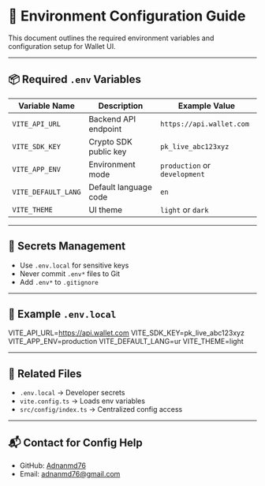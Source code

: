 # 🌿 Environment Configuration Guide

This document outlines the required environment variables and configuration setup for Wallet UI.

---

## 📦 Required `.env` Variables

| Variable Name         | Description                          | Example Value               |
|-----------------------|--------------------------------------|-----------------------------|
| `VITE_API_URL`        | Backend API endpoint                 | `https://api.wallet.com`    |
| `VITE_SDK_KEY`        | Crypto SDK public key                | `pk_live_abc123xyz`         |
| `VITE_APP_ENV`        | Environment mode                     | `production` or `development` |
| `VITE_DEFAULT_LANG`   | Default language code                | `en`                        |
| `VITE_THEME`          | UI theme                             | `light` or `dark`           |

---

## 🔐 Secrets Management

- Use `.env.local` for sensitive keys  
- Never commit `.env*` files to Git  
- Add `.env*` to `.gitignore`

---

## 🧪 Example `.env.local`

VITE_API_URL=https://api.wallet.com 
VITE_SDK_KEY=pk_live_abc123xyz 
VITE_APP_ENV=production 
VITE_DEFAULT_LANG=ur 
VITE_THEME=light

---

## 📁 Related Files

- `.env.local` → Developer secrets  
- `vite.config.ts` → Loads env variables  
- `src/config/index.ts` → Centralized config access

---

## 📬 Contact for Config Help

- GitHub: [Adnanmd76](https://github.com/Adnanmd76)  
- Email: adnanmd76@gmail.com
